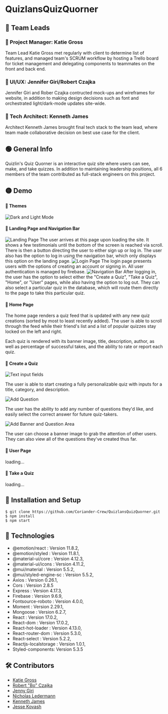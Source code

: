 # QuizlansQuizQuorner

## 🔵 Team Leads
### 📌 Project Manager: Katie Gross
Team Lead Katie Gross met regularly with client to determine list of features, and managed team's SCRUM workflow by hosting a Trello board for ticket management and delegating components to teammates on the front and back end.

### 📌 UI/UX: Jennifer Giri/Robert Czajka
Jennifer Giri and Rober Czajka contructed mock-ups and wireframes for website, in addition to making design decisions such as font and orchestrated light/dark-mode updates site-wide.

### 📌 Tech Architect: Kenneth James
Architect Kenneth James brought final tech stack to the team lead, where team made collaborative decision on best use case for the client.

## 🟢 General Info
Quizlin's Quiz Quorner is an interactive quiz site where users can see, make, and take quizzes. In addition to maintaining leadership positions, all 6 members of the team contributed as full-stack engineers on this project.


## 🟡 Demo

#### 🔎 Themes

![Dark and Light Mode](https://i.imgur.com/0ziMtKx.gif)

#### 🔎 Landing Page and Navigation Bar

![Landing Page](https://i.imgur.com/th8qJJy.gif)
The user arrives at this page upon loading the site.  It shows a few testimonials until the bottom of the screen is reached via scroll.  There is then a button directing the user to either sign up or log in.  The user also has the option to log in using the navigation bar, which only displays this option on the landing page.
![Login Page](http://g.recordit.co/4lgHIJnm8B.gif)
The login page presents users with the options of creating an account or signing in. All user authentication is managed by firebase.
![Navigation Bar](https://i.imgur.com/FrY1GE7.gif)
After logging in, the user has the option to select either the "Create a Quiz", "Take a Quiz", "Home", or "User" pages, while also having the option to log out.  They can also select a particular quiz in the database, which will route them directly to the page to take this particular quiz.

#### 🔎 Home Page
The home page renders a quiz feed that is updated with any new quiz creations (sorted by most to least recently added).  The user is able to scroll through the feed while their friend's list and a list of popular quizzes stay locked on the left and right.

Each quiz is rendered with its banner image, title, description, author, as well as percentage of successful takes, and the ability to rate or report each quiz.

#### 🔎 Create a Quiz

![Text input fields](http://g.recordit.co/xUzhnzFfPE.gif)

The user is able to start creating a fully personalizable quiz with inputs for a title, category, and description.

![Add Question](http://g.recordit.co/wPQl4S0axS.gif)

The user has the ability to add any number of questions they'd like, and easily select the correct answer for future quiz-takers.

![Add Banner and Question Area](http://g.recordit.co/DMtwi12gjS.gif)

The user can choose a banner image to grab the attention of other users.  They can also view all of the questions they've created thus far.

#### 🔎 User Page
loading...

#### 🔎 Take a Quiz
loading...

## 🚀 Installation and Setup
```
$ git clone https://github.com/Coriander-Crew/QuizlansQuizQuorner.git
$ npm install
$ npm start

```
## 🧪 Technologies
* @emotion/react : Version 11.8.2,
* @emotion/styled : Version 11.8.1,
* @material-ui/core : Version 4.12.3,
* @material-ui/icons : Version 4.11.2,
* @mui/material : Version 5.5.2,
* @mui/styled-engine-sc : Version 5.5.2,
* Axios : Version 0.26.1,
* Cors : Version 2.8.5
* Express : Version 4.17.3,
* Firebase : Version 9.6.9,
* Fontsource-roboto : Version 4.0.0,
* Moment : Version 2.29.1,
* Mongoose : Version 6.2.7,
* React : Version 17.0.2,
* React-dom : Version 17.0.2,
* React-hot-loader : Version 4.13.0,
* React-router-dom : Version 5.3.0,
* React-select : Version 5.2.2,
* Reactjs-localstorage : Version 1.0.1,
* Styled-components: Version 5.3.5


## 🛠 Contributors
- [Katie Gross](https://www.linkedin.com/in/kathleen-gross/)
- [Robert "Bo" Czajka](https://www.linkedin.com/in/robert-czajka2/)
- [Jenny Giri](https://www.linkedin.com/in/jgiri/)
- [Nicholas Ledermann](https://www.linkedin.com/in/nicholas-ledermann/)
- [Kenneth James](https://www.linkedin.com/in/kjames7421/)
- [Jesse Kovash](https://www.linkedin.com/in/jessekovash/)

